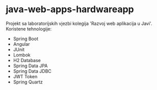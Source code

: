 # java-web-apps-hardwareapp
Projekt sa laboratorijskih vjezbi kolegija 'Razvoj web aplikacija u Javi'.
Koristene tehnologije: 
* Spring Boot
* Angular
* JUnit
* Lombok
* H2 Database
* Spring Data JPA
* Spring Data JDBC
* JWT Token
* Spring Quartz
